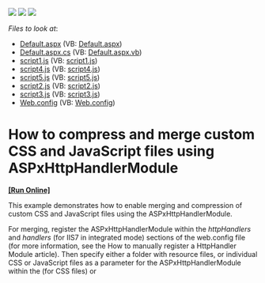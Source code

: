 <!-- default badges list -->
![](https://img.shields.io/endpoint?url=https://codecentral.devexpress.com/api/v1/VersionRange/128566304/13.1.10%2B)
[![](https://img.shields.io/badge/Open_in_DevExpress_Support_Center-FF7200?style=flat-square&logo=DevExpress&logoColor=white)](https://supportcenter.devexpress.com/ticket/details/E1900)
[![](https://img.shields.io/badge/📖_How_to_use_DevExpress_Examples-e9f6fc?style=flat-square)](https://docs.devexpress.com/GeneralInformation/403183)
<!-- default badges end -->
<!-- default file list -->
*Files to look at*:

* [Default.aspx](./CS/Default.aspx) (VB: [Default.aspx](./VB/Default.aspx))
* [Default.aspx.cs](./CS/Default.aspx.cs) (VB: [Default.aspx.vb](./VB/Default.aspx.vb))
* [script1.js](./CS/script1.js) (VB: [script1.js](./VB/script1.js))
* [script4.js](./CS/script4.js) (VB: [script4.js](./VB/script4.js))
* [script5.js](./CS/script5.js) (VB: [script5.js](./VB/script5.js))
* [script2.js](./CS/Scripts/script2.js) (VB: [script2.js](./VB/Scripts/script2.js))
* [script3.js](./CS/Scripts/script3.js) (VB: [script3.js](./VB/Scripts/script3.js))
* [Web.config](./CS/Web.config) (VB: [Web.config](./VB/Web.config))
<!-- default file list end -->
# How to compress and merge custom CSS and JavaScript files using ASPxHttpHandlerModule
<!-- run online -->
**[[Run Online]](https://codecentral.devexpress.com/e1900/)**
<!-- run online end -->


<p>This example demonstrates how to enable merging and compression of custom CSS and JavaScript files using the ASPxHttpHandlerModule.</p><p>For merging, register the ASPxHttpHandlerModule within the <i>httpHandlers</i> and <i>handlers</i> (for IIS7 in integrated mode) sections of the web.config file (for more information, see the How to manually register a HttpHandler Module article). Then specify either a folder with resource files, or individual CSS or JavaScript files as a parameter for the  ASPxHttpHandlerModule within the <link> (for CSS files) or <script> (for JavaScript files) tag. </p><p>If a folder is specified as a parameter, resource files are initially merged and then compressed. Such merging causes a page to load faster. Linking individual resource files is useful only for compressing the specified CSS and JScript files.</p>

